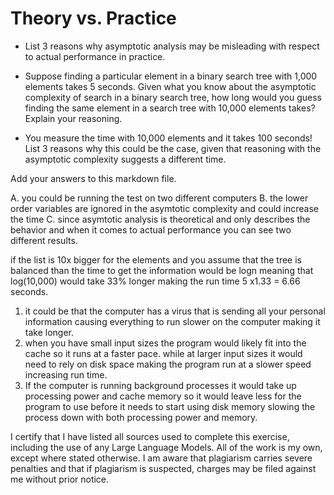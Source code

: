 # Theory vs. Practice

- List 3 reasons why asymptotic analysis may be misleading with respect to
  actual performance in practice.

- Suppose finding a particular element in a binary search tree with 1,000
  elements takes 5 seconds. Given what you know about the asymptotic complexity
  of search in a binary search tree, how long would you guess finding the same
  element in a search tree with 10,000 elements takes? Explain your reasoning.

- You measure the time with 10,000 elements and it takes 100 seconds! List 3
  reasons why this could be the case, given that reasoning with the asymptotic
  complexity suggests a different time.

Add your answers to this markdown file.

A. you could be running the test on two different computers
B. the lower order variables are ignored in the asymtotic complexity and could increase the time 
C. since asymtotic analysis is theoretical and only describes the behavior and when it comes to actual performance you can see two different results.

 if the list is 10x bigger for the elements and you assume that the tree is balanced than the time to get the information would be logn meaning that log(10,000) would take 33% longer
 making the run time 5 x1.33 = 6.66 seconds.

1. it could be that the computer has a virus that is sending all your personal information causing everything to run slower on the computer making it take longer.
2. when you have small input sizes the program would likely fit into the cache so it runs at a faster pace. while at larger input sizes it would need to rely on disk space making the program run at a slower speed increasing run time.
3. If the computer is running background processes it would take up processing power and cache memory so it would leave less for the program to use before it needs to start using disk memory slowing the process down with both processing power and memory.
 


I certify that I have listed all sources used to complete this exercise, including the use of any Large Language Models. All of the work is my own, except where stated otherwise. I am aware that plagiarism carries severe penalties and that if plagiarism is suspected, charges may be filed against me without prior notice.
